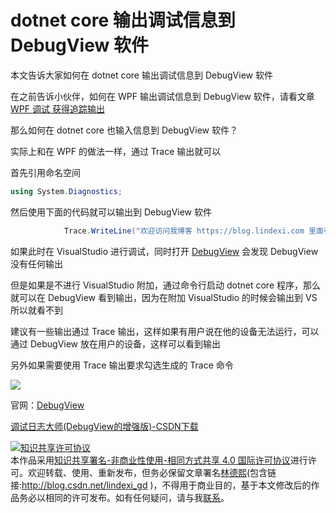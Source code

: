 # dotnet core 输出调试信息到 DebugView 软件

本文告诉大家如何在 dotnet core 输出调试信息到 DebugView 软件

<!--more-->
<!-- CreateTime:2019/11/29 10:14:03 -->


在之前告诉小伙伴，如何在 WPF 输出调试信息到 DebugView 软件，请看文章 [WPF 调试 获得追踪输出](https://blog.lindexi.com/post/WPF-%E8%B0%83%E8%AF%95-%E8%8E%B7%E5%BE%97%E8%BF%BD%E8%B8%AA%E8%BE%93%E5%87%BA.html )

那么如何在 dotnet core 也输入信息到 DebugView 软件？

实际上和在 WPF 的做法一样，通过 Trace 输出就可以

首先引用命名空间

```csharp
using System.Diagnostics;

```

然后使用下面的代码就可以输出到 DebugView 软件

```csharp
            Trace.WriteLine("欢迎访问我博客 https://blog.lindexi.com 里面有大量 UWP WPF 博客");

```

如果此时在 VisualStudio 进行调试，同时打开 [DebugView](https://docs.microsoft.com/en-us/sysinternals/downloads/debugview ) 会发现 DebugView 没有任何输出

但是如果是不进行 VisualStudio 附加，通过命令行启动 dotnet core 程序，那么就可以在 DebugView 看到输出，因为在附加 VisualStudio 的时候会输出到 VS 所以就看不到

建议有一些输出通过 Trace 输出，这样如果有用户说在他的设备无法运行，可以通过 DebugView 放在用户的设备，这样可以看到输出

另外如果需要使用 Trace 输出要求勾选生成的 Trace 命令

![](http://cdn.lindexi.site/lindexi%2F201851615734398.jpg)

官网：[DebugView](https://docs.microsoft.com/en-us/sysinternals/downloads/debugview )

[调试日志大师(DebugView的增强版)-CSDN下载](https://download.csdn.net/download/wg_duan/943900 )

<a rel="license" href="http://creativecommons.org/licenses/by-nc-sa/4.0/"><img alt="知识共享许可协议" style="border-width:0" src="https://licensebuttons.net/l/by-nc-sa/4.0/88x31.png" /></a><br />本作品采用<a rel="license" href="http://creativecommons.org/licenses/by-nc-sa/4.0/">知识共享署名-非商业性使用-相同方式共享 4.0 国际许可协议</a>进行许可。欢迎转载、使用、重新发布，但务必保留文章署名[林德熙](http://blog.csdn.net/lindexi_gd)(包含链接:http://blog.csdn.net/lindexi_gd )，不得用于商业目的，基于本文修改后的作品务必以相同的许可发布。如有任何疑问，请与我[联系](mailto:lindexi_gd@163.com)。
